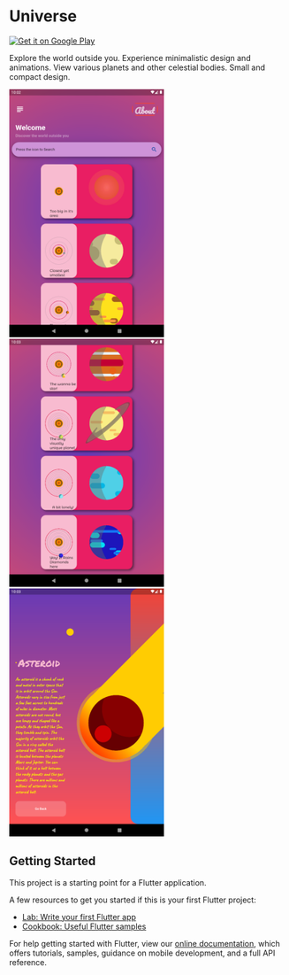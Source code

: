 # Universe
<a href="https://play.google.com/store/apps/details?id=com.rohitranjan.universe&hl=en_IN&gl=US"><img alt="Get it on Google Play" src="https://play.google.com/intl/en_us/badges/images/generic/en-play-badge.png" height=60px /></a>

Explore the world outside you. Experience minimalistic design and animations.
View various planets and other celestial bodies. Small and compact design.

<p align="left">
  <img src="https://github.com/Rohit-RA-2020/Universe-App/blob/master/appImages/imag1.png" width="280" title="App Image">
  <img src="https://github.com/Rohit-RA-2020/Universe-App/blob/master/appImages/imag2.png" width="280" alt="App Image">
  <img src="https://github.com/Rohit-RA-2020/Universe-App/blob/master/appImages/imag3.png" width="280" alt="App Image">
</p>


## Getting Started

This project is a starting point for a Flutter application.

A few resources to get you started if this is your first Flutter project:

- [Lab: Write your first Flutter app](https://flutter.dev/docs/get-started/codelab)
- [Cookbook: Useful Flutter samples](https://flutter.dev/docs/cookbook)

For help getting started with Flutter, view our
[online documentation](https://flutter.dev/docs), which offers tutorials,
samples, guidance on mobile development, and a full API reference.
